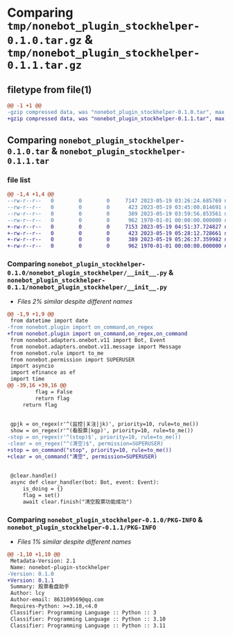 # Comparing `tmp/nonebot_plugin_stockhelper-0.1.0.tar.gz` & `tmp/nonebot_plugin_stockhelper-0.1.1.tar.gz`

## filetype from file(1)

```diff
@@ -1 +1 @@
-gzip compressed data, was "nonebot_plugin_stockhelper-0.1.0.tar", max compression
+gzip compressed data, was "nonebot_plugin_stockhelper-0.1.1.tar", max compression
```

## Comparing `nonebot_plugin_stockhelper-0.1.0.tar` & `nonebot_plugin_stockhelper-0.1.1.tar`

### file list

```diff
@@ -1,4 +1,4 @@
--rw-r--r--   0        0        0     7147 2023-05-19 03:26:24.685769 nonebot_plugin_stockhelper-0.1.0/nonebot_plugin_stockhelper/__init__.py
--rw-r--r--   0        0        0      423 2023-05-19 03:45:00.014691 nonebot_plugin_stockhelper-0.1.0/pyproject.toml
--rw-r--r--   0        0        0      389 2023-05-19 03:59:56.853561 nonebot_plugin_stockhelper-0.1.0/README.md
--rw-r--r--   0        0        0      962 1970-01-01 00:00:00.000000 nonebot_plugin_stockhelper-0.1.0/PKG-INFO
+-rw-r--r--   0        0        0     7153 2023-05-19 04:51:37.724827 nonebot_plugin_stockhelper-0.1.1/nonebot_plugin_stockhelper/__init__.py
+-rw-r--r--   0        0        0      423 2023-05-19 05:28:12.728661 nonebot_plugin_stockhelper-0.1.1/pyproject.toml
+-rw-r--r--   0        0        0      389 2023-05-19 05:26:37.359982 nonebot_plugin_stockhelper-0.1.1/README.md
+-rw-r--r--   0        0        0      962 1970-01-01 00:00:00.000000 nonebot_plugin_stockhelper-0.1.1/PKG-INFO
```

### Comparing `nonebot_plugin_stockhelper-0.1.0/nonebot_plugin_stockhelper/__init__.py` & `nonebot_plugin_stockhelper-0.1.1/nonebot_plugin_stockhelper/__init__.py`

 * *Files 2% similar despite different names*

```diff
@@ -1,9 +1,9 @@
 from datetime import date
-from nonebot.plugin import on_command,on_regex
+from nonebot.plugin import on_command,on_regex,on_command
 from nonebot.adapters.onebot.v11 import Bot, Event
 from nonebot.adapters.onebot.v11.message import Message
 from nonebot.rule import to_me
 from nonebot.permission import SUPERUSER
 import asyncio
 import efinance as ef
 import time
@@ -39,16 +39,16 @@
         flag = False
         return flag
     return flag
 
 
 gpjk = on_regex(r'^(监控|关注|jk)', priority=10, rule=to_me())
 show = on_regex(r'^(看股票|kgp)', priority=10, rule=to_me())
-stop = on_regex(r'^(stop)$', priority=10, rule=to_me())
-clear = on_regex("^(清空)$", permission=SUPERUSER)
+stop = on_command("stop", priority=10, rule=to_me())
+clear = on_command("清空", permission=SUPERUSER)
 
 
 @clear.handle()
 async def clear_handler(bot: Bot, event: Event):
     is_doing = {}
     flag = set()
     await clear.finish("清空股票功能成功")
```

### Comparing `nonebot_plugin_stockhelper-0.1.0/PKG-INFO` & `nonebot_plugin_stockhelper-0.1.1/PKG-INFO`

 * *Files 1% similar despite different names*

```diff
@@ -1,10 +1,10 @@
 Metadata-Version: 2.1
 Name: nonebot-plugin-stockhelper
-Version: 0.1.0
+Version: 0.1.1
 Summary: 股票看盘助手
 Author: lcy
 Author-email: 863109569@qq.com
 Requires-Python: >=3.10,<4.0
 Classifier: Programming Language :: Python :: 3
 Classifier: Programming Language :: Python :: 3.10
 Classifier: Programming Language :: Python :: 3.11
```

